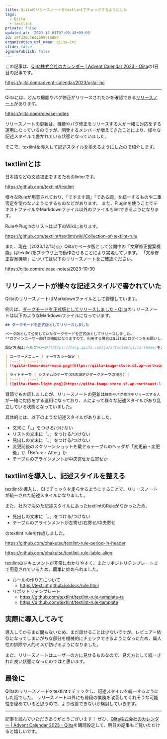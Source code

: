 ```yaml
---
title: Qiitaのリリースノートをtextlintでチェックするようにした
tags:
  - Qiita
  - textlint
private: false
updated_at: '2023-12-01T07:00:48+09:00'
id: 28f3295cec2b89616d90
organization_url_name: qiita-inc
slide: false
ignorePublish: false
---
```

この記事は、[Qiita株式会社のカレンダー | Advent Calendar 2023 - Qiita](https://qiita.com/advent-calendar/2023/qiita-inc)の1日目の記事です。

https://qiita.com/advent-calendar/2023/qiita-inc

---

Qiitaには、どんな機能やバグ修正がリリースされたかを確認できる[リリースノート](https://qiita.com/release-notes)があります。

https://qiita.com/release-notes

リリースノートの更新は、機能やバグ修正をリリースする人が一緒に対応をする運用になっているのですが、開発するメンバーが増えてきたことにより、様々な記述スタイルで書かれている状態となっていました。

そこで、textlintを導入して記述スタイルを揃えるようにしたので紹介します。

## textlintとは

日本語などの文章校正をするためのlinterです。

https://github.com/textlint/textlint

様々なRuleが用意されており、「ですます調」「である調」を統一するものや二重否定を使わないようにするものなどがあります。
また、Pluginを使うことでテキストファイルやMarkdownファイル以外のファイルもlintできるようになります。

RuleやPluginのリストは以下のWikiにあります。

https://github.com/textlint/textlint/wiki/Collection-of-textlint-rule

また、現在（2023/12/1時点）Qiitaでベータ版として公開中の「文章修正提案機能」はtextlintをブラウザ上で動作させることにより実現しています。
「文章修正提案機能」については以下のリリースノートをご確認ください。

https://qiita.com/release-notes/2023-10-30

## リリースノートが様々な記述スタイルで書かれていた

QiitaのリリースノートはMarkdownファイルとして管理しています。

例えば、[ダークモードを正式版としてリリースしました - Qiita](https://qiita.com/release-notes/2023-09-08)のリリースノートは以下のようなMarkdownファイルになっています。

```md:2023-09-08.md
## ダークモードを正式版としてリリースしました

ベータ版として公開していたダークモードを正式版としてリリースしました。
**ログインユーザー向けの機能になりますので、利用する場合はQiitaにログインをお願いします。**

設定方法は[ヘルプページ](https://help.qiita.com/ja/articles/qiita-theme)をご覧ください。

| ユーザーメニュー | テーマカラー設定 |
| :---: | :---: |
| ![qiita-theme-user-menu.png](https://qiita-image-store.s3.ap-northeast-1.amazonaws.com/0/88/c52c31d6-7bf2-4029-9b77-955ea628feb3.png) | ![qiita-theme-user-menu-theme.png](https://qiita-image-store.s3.ap-northeast-1.amazonaws.com/0/88/67958a47-868b-6049-cadb-c8406679b9d8.png) |

| ライトテーマ | システムのテーマ(OSの設定がダークテーマの場合) |
| :---: | :---: |
| ![qiita-theme-light.png](https://qiita-image-store.s3.ap-northeast-1.amazonaws.com/0/88/19c8819b-0dc7-33db-3bd9-9088fdb09396.png) | ![qiita-theme-dark.png](https://qiita-image-store.s3.ap-northeast-1.amazonaws.com/0/88/488afa03-ecf7-a370-8110-d2395be2dfc3.png) |
```

冒頭でもお話しましたが、リリースノートの更新は`機能やバグ修正をリリースする人`が一緒に対応をする運用になっており、人によって様々な記述スタイルがあり乱立している状態となっていました。

具体的には、以下のような記述スタイルがありました。

- 文末に「。」をつける/つけない
- リストの文末に「。」をつける/つけない
- 見出しの文末に「。」をつける/つけない
- 変更前後のスクリーンショットを載せるテーブルのヘッダが「変更前・変更後」か「Before・After」か
- テーブルのアラインメントが中央寄せか左寄せか

## textlintを導入し、記述スタイルを整える

textlintを導入し、CIでチェックを走らせるようにすることで、リリースノートが統一された記述スタイルになりました。

また、社内で決めた記述スタイルにあったtextlintのRuleがなかったため、

- 見出しの文末に「。」をつける/つけない
- テーブルのアラインメントが左寄せ/右寄せ/中央寄せ

のtextlint ruleを作成しました。

https://github.com/ohakutsu/textlint-rule-period-in-header

https://github.com/ohakutsu/textlint-rule-table-align

textlintのドキュメントが非常にわかりやすく、またリポジトリテンプレートまで用意されているため、簡単に始められました。

- ルールの作り方について
  - https://textlint.github.io/docs/rule.html
- リポジトリテンプレート
  - https://github.com/textlint/textlint-rule-template-ts
  - https://github.com/textlint/textlint-rule-template

## 実際に導入してみて

導入してからまだ間もないため、まだ話せることは少ないですが、レビュアー依存になってしまいがちな部分を機械的にチェックできるようになったため、属人性の排除や人的ミスが防げるようになりました。

また、リリースノートはユーザーの方に見せるものなので、見え方として統一された良い状態になったのではと思います。

## 最後に

Qiitaのリリースノートをtextlintでチェックし、記述スタイルを統一するようにした話でした。
リリースノート以外にも普段の業務を改善してくれそうな可能性を秘めていると思うので、より改善できないか検討していきます。

---

記事を読んでいただきありがとうございます！
ぜひ、[Qiita株式会社のカレンダー | Advent Calendar 2023 - Qiita](https://qiita.com/advent-calendar/2023/qiita-inc)を購読設定して、明日の記事もご覧いただけると嬉しいです。
